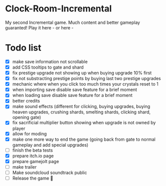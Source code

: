 # Clock-Room-Incremental
My second Incremental game. Much content and better gameplay guaranted!
Play it here - 
or here - 

# Todo list
- [x] make save information not scrollable
- [x] add CSS tooltips to gate and shard
- [x] fix prestige upgrade not showing up when buying upgrade 10% first
- [x] fix not substracting prestige points by buying last two prestige upgrades
- [x] mechanic where when you click too much times your crystals reset to 1
- [x] when importing save disable save feature for a brief moment
- [x] when loading save disable save feature for a brief moment
- [x] better credits
- [x] make sound effects (different for clicking, buying upgrades, buying heaven upgrades, crushing shards, smelting shards, clicking shard, opening gate)
- [x] fix sacrificial multiplier button showing when upgrade is not owned by player
- [x] allow for moding
- [x] make one more way to end the game (going back from gate to normal gameplay and add special upgrades)
- [ ] finish the beta tests
- [x] prepare itch.io page
- [x] prepare gamejolt page
- [ ] make trailer
- [ ] Make soundcloud soundtrack public
- [ ] Release the game 🎉
